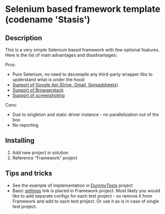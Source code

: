 # Selenium based framework template (codename 'Stasis')
## Description
This is a very simple Selenium based framework with few optional features. Here is the list of main advantages and disadvantages:

Pros:
* Pure Selenium, no need to decompile any third-party wrapper libs to upderstand what is under the hood
* [Support of Google Api (Drive, Gmail, Spreadsheets)](https://github.com/Betancore/StasisFramework/blob/master/Framework/Helpers/GoogleApiHelper.cs)
* [Support of Browserstack](https://github.com/Betancore/StasisFramework/blob/master/Framework/Helpers/BrowserstackHelper.cs)
* [Support of screenshoting](https://github.com/Betancore/StasisFramework/blob/master/Framework/Helpers/ScreenshotHelper.cs)

Cons:
* Due to singleton and static driver instance - no parallelization out of the box
* No reporting

## Installing
1. Add new project in solution
2. Reference "Framework" project

## Tips and tricks
* See the example of implementation in [DummyTests](https://github.com/Betancore/StasisFramework/tree/master/DummyTests) project
* Basic [settings](https://github.com/Betancore/StasisFramework/blob/master/resources/settings.xml) link is placed in Framework project. Most likely you would like to add separate configs for each test project - so remove it from Framework and add to each test project. Or use it as is in case of single test project.
